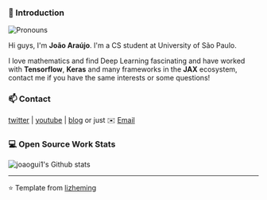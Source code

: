 ### 👋 Introduction
![Pronouns](https://img.shields.io/badge/Pronouns-he%2Fhim-green) 

Hi guys, I'm **João Araújo**. I'm a CS student at University of São Paulo. 

I love mathematics and find Deep Learning fascinating and have worked with **Tensorflow**, **Keras** and many frameworks in the **JAX** ecosystem, contact me if you have the same interests or some questions!

### 📫 Contact

[twitter][0] | [youtube][1] | [blog][2] or just ✉️ [Email](mailto:joaoguilhermearujo@gmail.com)
 
### 💻 Open Source Work Stats

![joaogui1's Github stats](https://github-readme-stats.vercel.app/api?username=joaogui1&show_icons=true)

[0]: https://twitter.com/_joaogui1
[1]: https://www.youtube.com/channel/UCd2YmvpagaO_F-YskJgAShg?view_as=subscriber
[2]: https://joaogui1.netlify.app/


---
⭐️ Template from [lizheming](https://github.com/lizheming)
